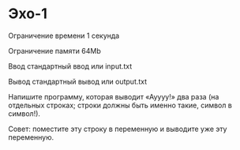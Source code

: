 # Эхо-1

Ограничение времени	1 секунда

Ограничение памяти	64Mb

Ввод	стандартный ввод или input.txt

Вывод	стандартный вывод или output.txt


Напишите программу, которая выводит «Ауууу!» два раза (на отдельных строках; строки должны быть именно такие, символ в символ!).


Совет: поместите эту строку в переменную и выводите уже эту переменную.